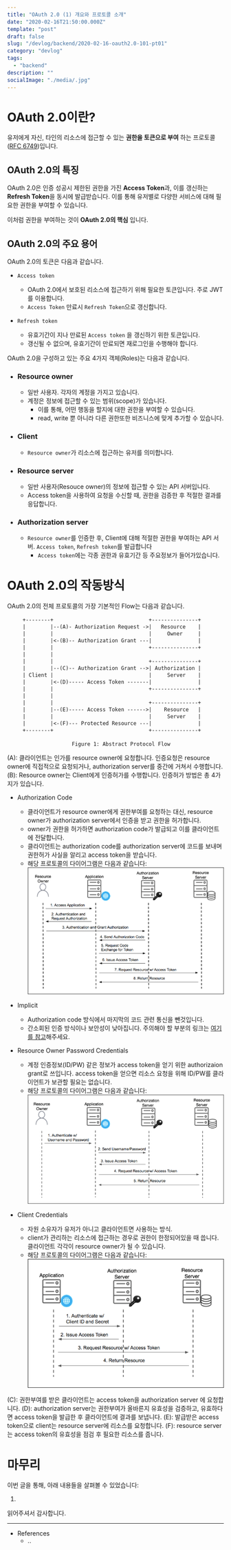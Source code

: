 ```yaml
---
title: "OAuth 2.0 (1) 개요와 프로토콜 소개"
date: "2020-02-16T21:50:00.000Z"
template: "post"
draft: false
slug: "/devlog/backend/2020-02-16-oauth2.0-101-pt01"
category: "devlog"
tags:
  - "backend"
description: ""
socialImage: "./media/.jpg"
---
```


# OAuth 2.0이란?

유저에게 자신, 타인의 리소스에 접근할 수 있는 **권한을 토큰으로 부여** 하는 프로토콜([RFC 6749](https://tools.ietf.org/html/rfc6749))입니다.

## OAuth 2.0의 특징

OAuth 2.0은 인증 성공시 제한된 권한을 가진 **Access Token**과, 이를 갱신하는 **Refresh Token**을 동시에 발급받습니다. 이를 통해 유저별로 다양한 서비스에 대해 필요한 권한을 부여할 수 있습니다.

이처럼 권한을 부여하는 것이 **OAuth 2.0의 핵심** 입니다.

## OAuth 2.0의 주요 용어

OAuth 2.0의 토큰은 다음과 같습니다.

- `Access token`

  - OAuth 2.0에서 보호된 리소스에 접근하기 위해 필요한 토큰입니다. 주로 JWT를 이용합니다.
  - `Access Token` 만료시 `Refresh Token`으로 갱신합니다.

- `Refresh token`
  - 유효기간이 지나 만료된 `Access token` 을 갱신하기 위한 토큰입니다.
  - 갱신될 수 없으며, 유효기간이 만료되면 재로그인을 수행해야 합니다.

OAuth 2.0을 구성하고 있는 주요 4가지 객체(Roles)는 다음과 같습니다.

- ### Resource owner

  - 일반 사용자. 각자의 계정을 가지고 있습니다.
  - 계정은 정보에 접근할 수 있는 범위(scope)가 있습니다.
    - 이를 통해, 어떤 행동을 할지에 대한 권한을 부여할 수 있습니다.
    - read, write 뿐 아니라 다른 권한또한 비즈니스에 맞게 추가할 수 있습니다.

- ### Client

  - `Resource owner`가 리소스에 접근하는 유저를 의미합니다.

- ### Resource server

  - 일반 사용자(Resouce owner)의 정보에 접근할 수 있는 API 서버입니다.
  - Access token을 사용하여 요청을 수신할 때, 권한을 검증한 후 적절한 결과를 응답합니다.

- ### Authorization server
  - `Resource owner`를 인증한 후, Client에 대해 적절한 권한을 부여하는 API 서버. `Access token`, `Refresh token`를 발급합니다
    - `Access token`에는 각종 권한과 유효기간 등 주요정보가 들어가있습니다.

# OAuth 2.0의 작동방식

OAuth 2.0의 전체 프로토콜의 가장 기본적인 Flow는 다음과 같습니다.

```
     +--------+                               +---------------+
     |        |--(A)- Authorization Request ->|   Resource    |
     |        |                               |     Owner     |
     |        |<-(B)-- Authorization Grant ---|               |
     |        |                               +---------------+
     |        |
     |        |                               +---------------+
     |        |--(C)-- Authorization Grant -->| Authorization |
     | Client |                               |     Server    |
     |        |<-(D)----- Access Token -------|               |
     |        |                               +---------------+
     |        |
     |        |                               +---------------+
     |        |--(E)----- Access Token ------>|    Resource   |
     |        |                               |     Server    |
     |        |<-(F)--- Protected Resource ---|               |
     +--------+                               +---------------+

                     Figure 1: Abstract Protocol Flow
```

(A): 클라이언트는 인가를 resource owner에 요청합니다. 인증요청은 resource owner에 직접적으로 요청되거나, authorization server를 중간에 거쳐서 수행합니다.
(B): Resource owner는 Client에게 인증허가를 수행합니다. 인증허가 방법은 총 4가지가 있습니다.

- Authorization Code

  - 클라이언트가 resource owner에게 권한부여를 요청하는 대신, resource owner가 authorization server에서 인증을 받고 권한을 허가합니다.
  - owner가 권한을 허가하면 authorization code가 발급되고 이를 클라이언트에 전달합니다.
  - 클라이언트는 authorization code를 authorization server에 코드를 보내며 권한허가 사실을 알리고 access token을 받습니다.
  - 해당 프로토콜의 다이어그램은 다음과 같습니다:
    ![Authorization Code Grant의 도식](./media/01-oauth-auth-code.png)

- Implicit

  - Authorization code 방식에서 마지막의 코드 관련 통신을 뺀것입니다.
  - 간소회된 인증 방식이나 보안성이 낮아집니다. 주의해야 할 부분의 링크는 [여기를 참고](https://tools.ietf.org/html/rfc6749#section-10.16)해주세요.

- Resource Owner Password Credentials

  - 계정 인증정보(ID/PW) 같은 정보가 access token을 얻기 위한 authorizaion grant로 쓰입니다. access token을 얻으면 리소스 요청을 위해 ID/PW를 클라이언트가 보관할 필요는 없습니다.
  - 해당 프로토콜의 다이어그램은 다음과 같습니다:
    ![Resource Owner Password Credentials의 도식](./media/02-oauth-password.png)

- Client Credentials

  - 자원 소유자가 유저가 아니고 클라이언트면 사용하는 방식.
  - client가 관리하는 리소스에 접근하는 경우로 권한이 한정되어있을 때 씁니다. 클라이언트 각각이 resource owner가 될 수 있습니다.
  - 해당 프로토콜의 다이어그램은 다음과 같습니다:
    ![client-credentials](./media/03-oauth-client-creds.png)

(C): 권한부여를 받은 클라이언트는 access token을 authorization server 에 요청합니다.
(D): authorization server는 권한부여가 올바른지 유효성을 검증하고, 유효하다면 access token을 발급한 후 클라이언트에 결과를 보냅니다.
(E): 발급받은 access token으로 client는 resource server에 리소스를 요청합니다.
(F): resource server는 access token의 유효성을 점검 후 필요한 리소스를 줍니다.

# 마무리

이번 글을 통해, 아래 내용들을 살펴볼 수 있었습니다:

1. 

읽어주셔서 감사합니다.

---

- References
  - ..
